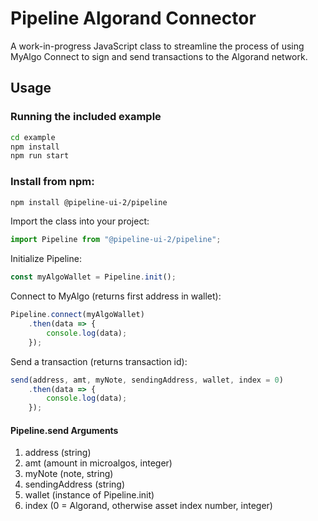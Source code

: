 # Pipeline Algorand Connector
A work-in-progress JavaScript class to streamline the process of using MyAlgo Connect to sign and send transactions to the Algorand network. 
## Usage

### Running the included example
```bash
cd example
npm install
npm run start
```

### Install from npm:
```bash
npm install @pipeline-ui-2/pipeline
```
Import the class into your project:
```javascript
import Pipeline from "@pipeline-ui-2/pipeline";
```
Initialize Pipeline:
```javascript
const myAlgoWallet = Pipeline.init();
```
Connect to MyAlgo (returns first address in wallet):
```javascript
Pipeline.connect(myAlgoWallet)
    .then(data => {
        console.log(data);
    });
```
Send a transaction (returns transaction id):
```javascript
send(address, amt, myNote, sendingAddress, wallet, index = 0)
    .then(data => {
        console.log(data);
    });
```
#### Pipeline.send Arguments 
1. address (string)
2. amt (amount in microalgos, integer)
3. myNote (note, string)
4. sendingAddress (string)
5. wallet (instance of Pipeline.init)
6. index (0 = Algorand, otherwise asset index number, integer)
